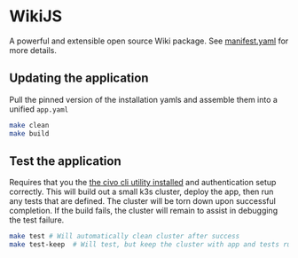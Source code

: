 # WikiJS

A powerful and extensible open source Wiki package.  See [manifest.yaml](manifest.yaml) for more details.

## Updating the application

Pull the pinned version of the installation yamls and assemble them into a unified `app.yaml`

```sh
make clean
make build
```

## Test the application

Requires that you the [the civo cli utility installed](https://github.com/civo/cli) and authentication setup correctly.  This will build out a small k3s cluster, deploy the app, then run any tests that are defined.  The cluster will be torn down upon successful completion.  If the build fails, the cluster will remain to assist in debugging the test failure.

```sh
make test # Will automatically clean cluster after success
make test-keep  # Will test, but keep the cluster with app and tests running
```


